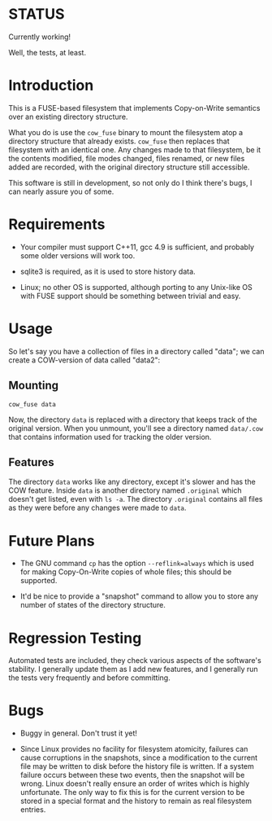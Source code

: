 # STATUS

Currently working!

Well, the tests, at least.

# Introduction

This is a FUSE-based filesystem that implements Copy-on-Write semantics over an existing directory structure.

What you do is use the `cow_fuse` binary to mount the filesystem atop a directory structure that already
exists. `cow_fuse` then replaces that filesystem with an identical one. Any changes made to that filesystem,
be it the contents modified, file modes changed, files renamed, or new files added are recorded, with the original
directory structure still accessible.

This software is still in development, so not only do I think there's bugs, I can nearly assure you of some.

# Requirements

* Your compiler must support C++11, gcc 4.9 is sufficient, and probably some older versions will
work too.

* sqlite3 is required, as it is used to store history data.

* Linux; no other OS is supported, although porting to any Unix-like OS with FUSE support
should be something between trivial and easy.

# Usage

So let's say you have a collection of files in a directory called "data"; we can create a COW-version of
data called "data2":

## Mounting

	cow_fuse data

Now, the directory `data` is replaced with a directory that keeps track of the original version. When you unmount, 
you'll see a directory named `data/.cow` that contains information used for tracking the older version.

## Features

The directory `data` works like any directory, except it's slower and has the COW feature. Inside `data` is
another directory named `.original` which doesn't get listed, even with `ls -a`. The directory `.original`
contains all files as they were before any changes were made to `data`.

# Future Plans

* The GNU command `cp` has the option `--reflink=always` which is used for making
Copy-On-Write copies of whole files; this should be supported.

* It'd be nice to provide a "snapshot" command to allow you to store any number of states
of the directory structure.

# Regression Testing

Automated tests are included, they check various aspects of the software's stability. I
generally update them as I add new features, and I generally run the tests very frequently
and before committing.

# Bugs

* Buggy in general. Don't trust it yet!

* Since Linux provides no facility for filesystem atomicity, failures can cause corruptions
in the snapshots, since a modification to the current file may be written to disk
before the history file is written. If a system failure occurs between these two events,
then the snapshot will be wrong. Linux doesn't really ensure an order of writes which is highly
unfortunate. The only way to fix this is for the current version to be stored in a special
format and the history to remain as real filesystem entries.

